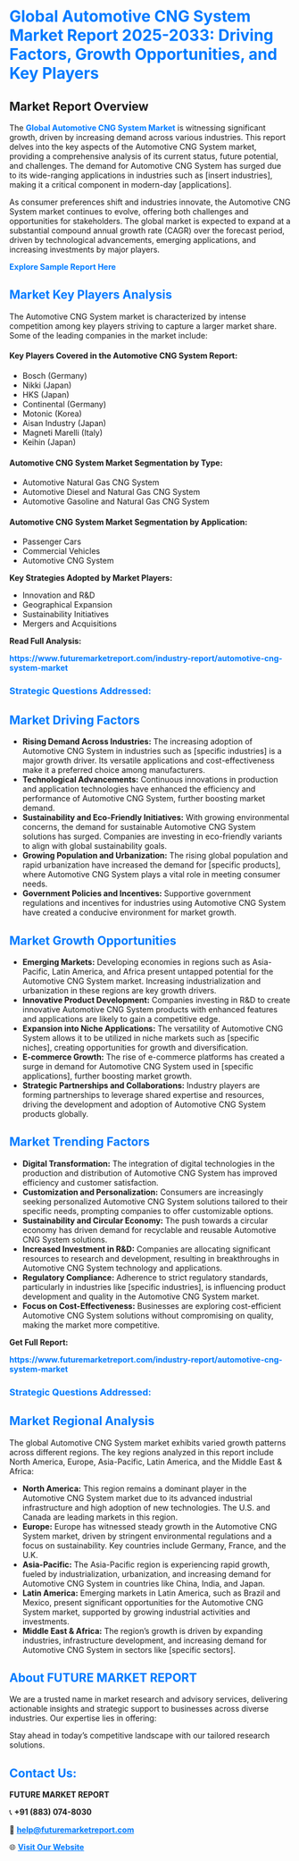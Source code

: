 <h1 style="color: #007BFF;">Global Automotive CNG System Market Report 2025-2033: Driving Factors, Growth Opportunities, and Key Players</h1>

<section id="overview">
<h2>Market Report Overview</h2>
<p>The <a href="https://www.futuremarketreport.com/industry-report/automotive-cng-system-market" style="color: #007BFF; text-decoration: none;"><strong>Global Automotive CNG System Market</strong></a> is witnessing significant growth, driven by increasing demand across various industries. This report delves into the key aspects of the Automotive CNG System market, providing a comprehensive analysis of its current status, future potential, and challenges. The demand for Automotive CNG System has surged due to its wide-ranging applications in industries such as [insert industries], making it a critical component in modern-day [applications].</p>
<p>As consumer preferences shift and industries innovate, the Automotive CNG System market continues to evolve, offering both challenges and opportunities for stakeholders. The global market is expected to expand at a substantial compound annual growth rate (CAGR) over the forecast period, driven by technological advancements, emerging applications, and increasing investments by major players.</p>
</section>

<section id="overview">
<p><a href="https://www.futuremarketreport.com/request-sample/reportId=126006" style="color: #007BFF; text-decoration: none;"><strong>Explore Sample Report Here</strong></a></p>
</section>

<section id="key-players">
<h2 style="color: #007BFF;">Market Key Players Analysis</h2>
<p>The Automotive CNG System market is characterized by intense competition among key players striving to capture a larger market share. Some of the leading companies in the market include:</p>
<h4>Key Players Covered in the Automotive CNG System Report:</h4>
<ul><li>Bosch (Germany)</li><li>Nikki (Japan)</li><li>HKS (Japan)</li><li>Continental (Germany)</li><li>Motonic (Korea)</li><li>Aisan Industry (Japan)</li><li>Magneti Marelli (Italy)</li><li>Keihin (Japan)</li></ul>
<h4>Automotive CNG System Market Segmentation by Type:</h4>
<ul><li>Automotive Natural Gas CNG System</li><li>Automotive Diesel and Natural Gas CNG System</li><li>Automotive Gasoline and Natural Gas CNG System</li></ul>

<h4>Automotive CNG System Market Segmentation by Application:</h4>
<ul><li>Passenger Cars</li><li>Commercial Vehicles</li><li>Automotive CNG System</li></ul>
<p><strong>Key Strategies Adopted by Market Players:</strong></p>
<ul>
<li>Innovation and R&D</li>
<li>Geographical Expansion</li>
<li>Sustainability Initiatives</li>
<li>Mergers and Acquisitions</li>
</ul>
</section>

<section>
<p><strong>Read Full Analysis: </strong></p><a href="https://www.futuremarketreport.com/industry-report/automotive-cng-system-market" style="color: #007BFF; text-decoration: none;"><strong>https://www.futuremarketreport.com/industry-report/automotive-cng-system-market</strong></a>
<h3 style="color: #007BFF;">Strategic Questions Addressed:</h3>
</section>

<section id="driving-factors">
<h2 style="color: #007BFF;">Market Driving Factors</h2>
<ul>
<li><strong>Rising Demand Across Industries:</strong> The increasing adoption of Automotive CNG System in industries such as [specific industries] is a major growth driver. Its versatile applications and cost-effectiveness make it a preferred choice among manufacturers.</li>
<li><strong>Technological Advancements:</strong> Continuous innovations in production and application technologies have enhanced the efficiency and performance of Automotive CNG System, further boosting market demand.</li>
<li><strong>Sustainability and Eco-Friendly Initiatives:</strong> With growing environmental concerns, the demand for sustainable Automotive CNG System solutions has surged. Companies are investing in eco-friendly variants to align with global sustainability goals.</li>
<li><strong>Growing Population and Urbanization:</strong> The rising global population and rapid urbanization have increased the demand for [specific products], where Automotive CNG System plays a vital role in meeting consumer needs.</li>
<li><strong>Government Policies and Incentives:</strong> Supportive government regulations and incentives for industries using Automotive CNG System have created a conducive environment for market growth.</li>
</ul>
</section>

<section id="growth-opportunities">
<h2 style="color: #007BFF;">Market Growth Opportunities</h2>
<ul>
<li><strong>Emerging Markets:</strong> Developing economies in regions such as Asia-Pacific, Latin America, and Africa present untapped potential for the Automotive CNG System market. Increasing industrialization and urbanization in these regions are key growth drivers.</li>
<li><strong>Innovative Product Development:</strong> Companies investing in R&D to create innovative Automotive CNG System products with enhanced features and applications are likely to gain a competitive edge.</li>
<li><strong>Expansion into Niche Applications:</strong> The versatility of Automotive CNG System allows it to be utilized in niche markets such as [specific niches], creating opportunities for growth and diversification.</li>
<li><strong>E-commerce Growth:</strong> The rise of e-commerce platforms has created a surge in demand for Automotive CNG System used in [specific applications], further boosting market growth.</li>
<li><strong>Strategic Partnerships and Collaborations:</strong> Industry players are forming partnerships to leverage shared expertise and resources, driving the development and adoption of Automotive CNG System products globally.</li>
</ul>
</section>

<section id="trending-factors">
<h2 style="color: #007BFF;">Market Trending Factors</h2>
<ul>
<li><strong>Digital Transformation:</strong> The integration of digital technologies in the production and distribution of Automotive CNG System has improved efficiency and customer satisfaction.</li>
<li><strong>Customization and Personalization:</strong> Consumers are increasingly seeking personalized Automotive CNG System solutions tailored to their specific needs, prompting companies to offer customizable options.</li>
<li><strong>Sustainability and Circular Economy:</strong> The push towards a circular economy has driven demand for recyclable and reusable Automotive CNG System solutions.</li>
<li><strong>Increased Investment in R&D:</strong> Companies are allocating significant resources to research and development, resulting in breakthroughs in Automotive CNG System technology and applications.</li>
<li><strong>Regulatory Compliance:</strong> Adherence to strict regulatory standards, particularly in industries like [specific industries], is influencing product development and quality in the Automotive CNG System market.</li>
<li><strong>Focus on Cost-Effectiveness:</strong> Businesses are exploring cost-efficient Automotive CNG System solutions without compromising on quality, making the market more competitive.</li>
</ul>
</section>

<section>
<p><strong>Get Full Report: </strong></p><a href="https://www.futuremarketreport.com/industry-report/automotive-cng-system-market" style="color: #007BFF; text-decoration: none;"><strong>https://www.futuremarketreport.com/industry-report/automotive-cng-system-market</strong></a>
<h3 style="color: #007BFF;">Strategic Questions Addressed:</h3>
</section>


<section id="regional-analysis">
<h2 style="color: #007BFF;">Market Regional Analysis</h2>
<p>The global Automotive CNG System market exhibits varied growth patterns across different regions. The key regions analyzed in this report include North America, Europe, Asia-Pacific, Latin America, and the Middle East & Africa:</p>
<ul>
<li><strong>North America:</strong> This region remains a dominant player in the Automotive CNG System market due to its advanced industrial infrastructure and high adoption of new technologies. The U.S. and Canada are leading markets in this region.</li>
<li><strong>Europe:</strong> Europe has witnessed steady growth in the Automotive CNG System market, driven by stringent environmental regulations and a focus on sustainability. Key countries include Germany, France, and the U.K.</li>
<li><strong>Asia-Pacific:</strong> The Asia-Pacific region is experiencing rapid growth, fueled by industrialization, urbanization, and increasing demand for Automotive CNG System in countries like China, India, and Japan.</li>
<li><strong>Latin America:</strong> Emerging markets in Latin America, such as Brazil and Mexico, present significant opportunities for the Automotive CNG System market, supported by growing industrial activities and investments.</li>
<li><strong>Middle East & Africa:</strong> The region’s growth is driven by expanding industries, infrastructure development, and increasing demand for Automotive CNG System in sectors like [specific sectors].</li>
</ul>
</section>

<footer>
<h2 style="color: #007BFF;">About FUTURE MARKET REPORT</h2>
<p>We are a trusted name in market research and advisory services, delivering actionable insights and strategic support to businesses across diverse industries. Our expertise lies in offering:</p>

<p>Stay ahead in today’s competitive landscape with our tailored research solutions.</p>

<h2 style="color: #007BFF;">Contact Us:</h2>
<p><strong>FUTURE MARKET REPORT</strong></p>
<p>📞 <strong>+91 (883) 074-8030</strong></p>
<p>📧 <strong><a href="mailto:help@futuremarketreport.com" style="color: #007BFF;">help@futuremarketreport.com</a></strong></p>
<p>🌐 <strong><a href="https://www.futuremarketreport.com/" style="color: #007BFF;">Visit Our Website</a></strong></p>
</footer>
